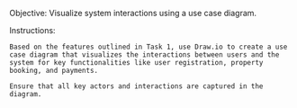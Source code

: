 Objective: Visualize system interactions using a use case diagram.

Instructions:

    Based on the features outlined in Task 1, use Draw.io to create a use case diagram that visualizes the interactions between users and the system for key functionalities like user registration, property booking, and payments.

    Ensure that all key actors and interactions are captured in the diagram.
